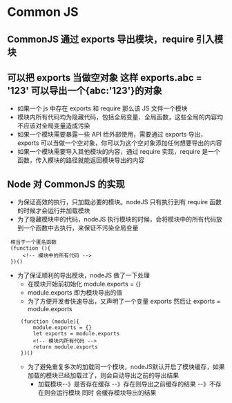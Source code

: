 # Common JS

## CommonJS 通过 exports 导出模块，require 引入模块

## 可以把 exports 当做空对象 这样 exports.abc = '123' 可以导出一个{abc:'123'}的对象

- 如果一个 js 中存在 exports 和 require 那么该 JS 文件一个模块
- 模块内所有代码均为隐藏代码，包括全局变量、全局函数，这些全局的内容均不应该对全局变量造成污染
- 如果一个模块需要暴露一些 API 给外部使用，需要通过 exports 导出，exports 可以当做一个空对象，你可以为这个空对象添加任何想要导出的内容
- 如果一个模块需要导入其他模块的内容，通过 require 实现，require 是一个函数，传入模块的路径就能返回模块导出的内容

## Node 对 CommonJS 的实现

- 为保证高效的执行，只加载必要的模块。nodeJS 只有执行到有 require 函数的时候才会运行并加载模块
- 为了隐藏模块中的代码，nodeJS 执行模块的时候，会将模块中的所有代码放到一个函数中去执行，来保证不污染全局变量

```
 相当于一个匿名函数
 (function (){
     <!-- 模块中的所有代码 -->
 })()
```

- 为了保证顺利的导出模块，nodeJS 做了一下处理
  - 在模块开始前初始化 module.exports = {}
  - module.exports 即为模块导出的值
  - 为了方便开发者快速导出，又声明了一个变量 exports 然后让 exports = module.exports
  ```
   (function (module){
       module.exports = {}
       let exports = module.exports
       <!-- 模块内所有代码 -->
       return module.exports
   })()
  ```
  - 为了避免重复多次的加载同一个模块，nodeJS默认开启了模块缓存，如果加载的模块已经加载过了，则会自动导出之前的导出结果
    - 加载模块--》是否存在缓存 --》存在则导出之前缓存的结果
                           --》不存在则会运行模块 同时 会缓存模块导出的结果
